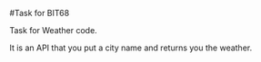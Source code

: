 #Task for BIT68


Task for Weather code.

It is an API that you put a city name and
returns you the weather.
